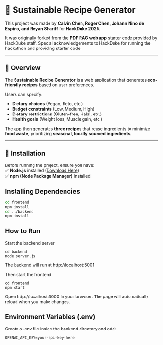 # 🌱 Sustainable Recipe Generator  

This project was made by **Calvin Chen, Roger Chen, Johann Nino de Espino, and Reyan Shariff** for **HackDuke 2025**.  

It was originally forked from the **PDF RAG web app** starter code provided by HackDuke staff. Special acknowledgements to HackDuke for running the hackathon and providing starter code.

---

## 📌 Overview  

The **Sustainable Recipe Generator** is a web application that generates **eco-friendly recipes** based on user preferences.  

Users can specify:  
- **Dietary choices** (Vegan, Keto, etc.)  
- **Budget constraints** (Low, Medium, High)  
- **Dietary restrictions** (Gluten-free, Halal, etc.)  
- **Health goals** (Weight loss, Muscle gain, etc.)  

The app then generates **three recipes** that reuse ingredients to minimize **food waste**, prioritizing **seasonal, locally sourced ingredients**.  

---

## 🚀 Installation  

Before running the project, ensure you have:  
✅ **Node.js** installed ([Download Here](https://nodejs.org/))  
✅ **npm (Node Package Manager)** installed 

## Installing Dependencies
```sh
cd frontend
npm install
cd ../backend
npm install
```
## How to Run
Start the backend server
```
cd backend
node server.js
```
The backend will run at http://localhost:5001

Then start the frontend
```
cd frontend
npm start
```
Open http://localhost:3000 in your browser.
The page will automatically reload when you make changes.

## Environment Variables (.env)
Create a .env file inside the backend directory and add:

```
OPENAI_API_KEY=your-api-key-here
```
